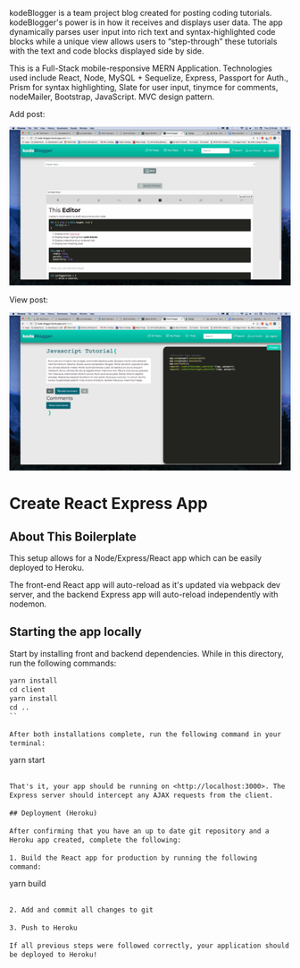 kodeBlogger is a team project blog created for posting coding tutorials. kodeBlogger's power is in how it receives and displays user data. The app dynamically parses user input into rich text and syntax-highlighted code blocks while a unique view allows users to “step-through” these tutorials with the text and code blocks displayed side by side.

This is a Full-Stack mobile-responsive MERN Application.  Technologies used include React, Node, MySQL + Sequelize, Express, Passport for Auth., Prism for syntax highlighting, Slate for user input, tinymce for comments, nodeMailer,  Bootstrap, JavaScript. MVC design pattern. 

Add post:

![Image of add post](https://github.com/surmackc/kode-blogger/blob/master/kode-blogger-add-post.png)

View post:

![Image of view post](https://github.com/surmackc/kode-blogger/blob/master/kode-blogger-view-post.png)



# Create React Express App

## About This Boilerplate

This setup allows for a Node/Express/React app which can be easily deployed to Heroku.

The front-end React app will auto-reload as it's updated via webpack dev server, and the backend Express app will auto-reload independently with nodemon.

## Starting the app locally

Start by installing front and backend dependencies. While in this directory, run the following commands:

```
yarn install
cd client
yarn install
cd ..
``

After both installations complete, run the following command in your terminal:

```
yarn start
```

That's it, your app should be running on <http://localhost:3000>. The Express server should intercept any AJAX requests from the client.

## Deployment (Heroku)

After confirming that you have an up to date git repository and a Heroku app created, complete the following:

1. Build the React app for production by running the following command:

```
yarn build
```

2. Add and commit all changes to git

3. Push to Heroku

If all previous steps were followed correctly, your application should be deployed to Heroku!
